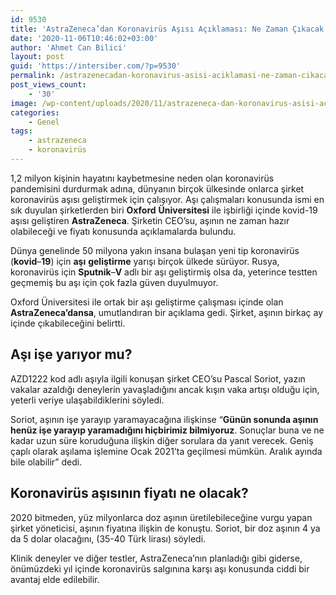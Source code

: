 ```yaml
---
id: 9530
title: 'AstraZeneca’dan Koronavirüs Aşısı Açıklaması: Ne Zaman Çıkacak, Fiyatı Ne Olacak?'
date: '2020-11-06T10:46:02+03:00'
author: 'Ahmet Can Bilici'
layout: post
guid: 'https://intersiber.com/?p=9530'
permalink: /astrazenecadan-koronavirus-asisi-aciklamasi-ne-zaman-cikacak-fiyati-ne-olacak/
post_views_count:
    - '30'
image: /wp-content/uploads/2020/11/astrazeneca-dan-koronavirus-asisi-aciklamasi-ne-zaman-cikacak-fiyati-ne-olacak.jpg
categories:
    - Genel
tags:
    - astrazeneca
    - koronavirüs
---
```


1,2 milyon kişinin hayatını kaybetmesine neden olan koronavirüs pandemisini durdurmak adına, dünyanın birçok ülkesinde onlarca şirket koronavirüs aşısı geliştirmek için çalışıyor. Aşı çalışmaları konusunda ismi en sık duyulan şirketlerden biri **Oxford** **Üniversitesi** ile işbirliği içinde kovid-19 aşısı geliştiren **AstraZeneca**. Şirketin CEO’su, aşının ne zaman hazır olabileceği ve fiyatı konusunda açıklamalarda bulundu.

Dünya genelinde 50 milyona yakın insana bulaşan yeni tip koronavirüs (**kovid**–**19**) için **aşı** **geliştirme** yarışı birçok ülkede sürüyor. Rusya, koronavirüs için **Sputnik**–**V** adlı bir aşı geliştirmiş olsa da, yeterince testten geçmemiş bu aşı için çok fazla güven duyulmuyor.

Oxford Üniversitesi ile ortak bir aşı geliştirme çalışması içinde olan **AstraZeneca’dansa**, umutlandıran bir açıklama gedi. Şirket, aşının birkaç ay içinde çıkabileceğini belirtti.

## Aşı işe yarıyor mu?

AZD1222 kod adlı aşıyla ilgili konuşan şirket CEO’su Pascal Soriot, yazın vakalar azaldığı deneylerin yavaşladığını ancak kışın vaka artışı olduğu için, yeterli veriye ulaşabildiklerini söyledi.

Soriot, aşının işe yarayıp yaramayacağına ilişkinse “**Günün sonunda aşının henüz işe yarayıp yaramadığını hiçbirimiz bilmiyoruz**. Sonuçlar buna ve ne kadar uzun süre koruduğuna ilişkin diğer sorulara da yanıt verecek. Geniş çaplı olarak aşılama işlemine Ocak 2021’ta geçilmesi mümkün. Aralık ayında bile olabilir” dedi.

## Koronavirüs aşısının fiyatı ne olacak?

2020 bitmeden, yüz milyonlarca doz aşının üretilebileceğine vurgu yapan şirket yöneticisi, aşının fiyatına ilişkin de konuştu. Soriot, bir doz aşının 4 ya da 5 dolar olacağını, (35-40 Türk lirası) söyledi.

Klinik deneyler ve diğer testler, AstraZeneca’nın planladığı gibi giderse, önümüzdeki yıl içinde koronavirüs salgınına karşı aşı konusunda ciddi bir avantaj elde edilebilir.